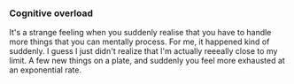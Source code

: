 ### Cognitive overload

It's a strange feeling when you suddenly realise that you have to handle more things that you can mentally process. For me, it happened kind of suddenly. I guess I just didn't realize that I'm actually reeeally close to my limit. A few new things on a plate, and suddenly you feel more exhausted at an exponential rate.
